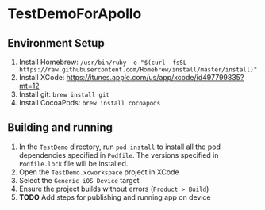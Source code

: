 # TestDemoForApollo

## Environment Setup
1. Install Homebrew: `/usr/bin/ruby -e "$(curl -fsSL https://raw.githubusercontent.com/Homebrew/install/master/install)"`
2. Install XCode: https://itunes.apple.com/us/app/xcode/id497799835?mt=12
3. Install git: `brew install git`
3. Install CocoaPods: `brew install cocoapods`

## Building and running
1. In the `TestDemo` directory, run `pod install` to install all the pod dependencies specified in `Podfile`. The versions specified in `Podfile.lock` file will be installed.
2. Open the `TestDemo.xcworkspace` project in XCode
3. Select the `Generic iOS Device` target
4. Ensure the project builds without errors (`Product > Build`) 
5. **TODO** Add steps for publishing and running app on device
